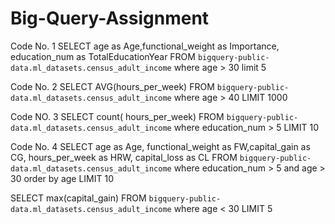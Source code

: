 # Big-Query-Assignment
Code No. 1 
SELECT age as Age,functional_weight as Importance, education_num as TotalEducationYear  FROM `bigquery-public-data.ml_datasets.census_adult_income`
where age > 30 
limit 5

Code No. 2 
SELECT AVG(hours_per_week)  FROM `bigquery-public-data.ml_datasets.census_adult_income` 
where age > 40
LIMIT 1000

Code NO. 3
SELECT count( hours_per_week) FROM `bigquery-public-data.ml_datasets.census_adult_income` 
where education_num > 5
LIMIT 10

Code No. 4
SELECT age as Age, functional_weight as FW,capital_gain as CG, hours_per_week as  HRW, capital_loss as CL   FROM `bigquery-public-data.ml_datasets.census_adult_income` 
where education_num > 5 and age > 30
order by age
LIMIT 10

SELECT max(capital_gain)   FROM `bigquery-public-data.ml_datasets.census_adult_income` 
where age < 30 
LIMIT 5

